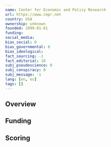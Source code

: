 ```yaml
---
name: Center for Economic and Policy Research
url: https://www.cepr.net
country: USA
ownership: unknown
founded: 1999-01-01
funding:
social_media:
bias_social: 0
bias_governmental: 0
bias_ideological:
fact_sourcing: -1
fact_editorial: 10
subj_pseudoscience: 0
subj_conspiracy: 0
subj_message: -1
lang: [en, es]
tags: []
---
```


## Overview

## Funding

## Scoring
